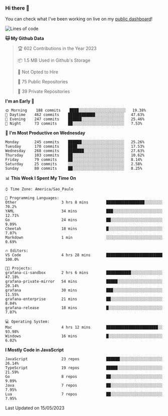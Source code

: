 ### Hi there 👋

<!--
**guicaulada/guicaulada** is a ✨ _special_ ✨ repository because its `README.md` (this file) appears on your GitHub profile.

Here are some ideas to get you started:

- 🔭 I’m currently working on ...
- 🌱 I’m currently learning ...
- 👯 I’m looking to collaborate on ...
- 🤔 I’m looking for help with ...
- 💬 Ask me about ...
- 📫 How to reach me: ...
- 😄 Pronouns: ...
- ⚡ Fun fact: ...
-->

You can check what I've been working on live on my [public dashboard](https://guicaulada.grafana.net/public-dashboards/7b7f644500ec4e6cb5d7a4e7b5ed0dab)!

<!--START_SECTION:waka-->
![Lines of code](https://img.shields.io/badge/From%20Hello%20World%20I%27ve%20Written-11.0%20million%20lines%20of%20code-blue)

**🐱 My Github Data** 

> 🏆 602 Contributions in the Year 2023
 > 
> 📦 1.5 MB Used in Github's Storage 
 > 
> 🚫 Not Opted to Hire
 > 
> 📜 75 Public Repositories 
 > 
> 🔑 39 Private Repositories  
 > 
**I'm an Early 🐤** 

```text
🌞 Morning    188 commits    ████░░░░░░░░░░░░░░░░░░░░░   19.38% 
🌆 Daytime    462 commits    ████████████░░░░░░░░░░░░░   47.63% 
🌃 Evening    247 commits    ██████░░░░░░░░░░░░░░░░░░░   25.46% 
🌙 Night      73 commits     ██░░░░░░░░░░░░░░░░░░░░░░░   7.53%

```
📅 **I'm Most Productive on Wednesday** 

```text
Monday       245 commits    ██████░░░░░░░░░░░░░░░░░░░   25.26% 
Tuesday      170 commits    ████░░░░░░░░░░░░░░░░░░░░░   17.53% 
Wednesday    268 commits    ███████░░░░░░░░░░░░░░░░░░   27.63% 
Thursday     103 commits    ██░░░░░░░░░░░░░░░░░░░░░░░   10.62% 
Friday       79 commits     ██░░░░░░░░░░░░░░░░░░░░░░░   8.14% 
Saturday     25 commits     ░░░░░░░░░░░░░░░░░░░░░░░░░   2.58% 
Sunday       80 commits     ██░░░░░░░░░░░░░░░░░░░░░░░   8.25%

```


📊 **This Week I Spent My Time On** 

```text
⌚︎ Time Zone: America/Sao_Paulo

💬 Programming Languages: 
Other                    3 hrs 8 mins        █████████████████░░░░░░░░   70.2% 
YAML                     34 mins             ███░░░░░░░░░░░░░░░░░░░░░░   12.71% 
Go                       24 mins             ██░░░░░░░░░░░░░░░░░░░░░░░   9.09% 
Cheetah                  18 mins             █░░░░░░░░░░░░░░░░░░░░░░░░   7.07% 
Markdown                 1 min               ░░░░░░░░░░░░░░░░░░░░░░░░░   0.69%

🔥 Editors: 
VS Code                  4 hrs 28 mins       █████████████████████████   100.0%

🐱‍💻 Projects: 
grafana-ci-sandbox       2 hrs 6 mins        ███████████░░░░░░░░░░░░░░   47.18% 
grafana-private-mirror   54 mins             █████░░░░░░░░░░░░░░░░░░░░   20.14% 
grafana                  30 mins             ███░░░░░░░░░░░░░░░░░░░░░░   11.55% 
grafana-enterprise       21 mins             ██░░░░░░░░░░░░░░░░░░░░░░░   8.04% 
grafana-release          18 mins             █░░░░░░░░░░░░░░░░░░░░░░░░   7.07%

💻 Operating System: 
Mac                      4 hrs 12 mins       ███████████████████████░░   93.98% 
Windows                  16 mins             █░░░░░░░░░░░░░░░░░░░░░░░░   6.02%

```

**I Mostly Code in JavaScript** 

```text
JavaScript               23 repos            ██████░░░░░░░░░░░░░░░░░░░   26.14% 
TypeScript               19 repos            █████░░░░░░░░░░░░░░░░░░░░   21.59% 
Go                       8 repos             ██░░░░░░░░░░░░░░░░░░░░░░░   9.09% 
Java                     7 repos             ██░░░░░░░░░░░░░░░░░░░░░░░   7.95% 
Lua                      7 repos             ██░░░░░░░░░░░░░░░░░░░░░░░   7.95%

```



 Last Updated on 15/05/2023
<!--END_SECTION:waka-->
